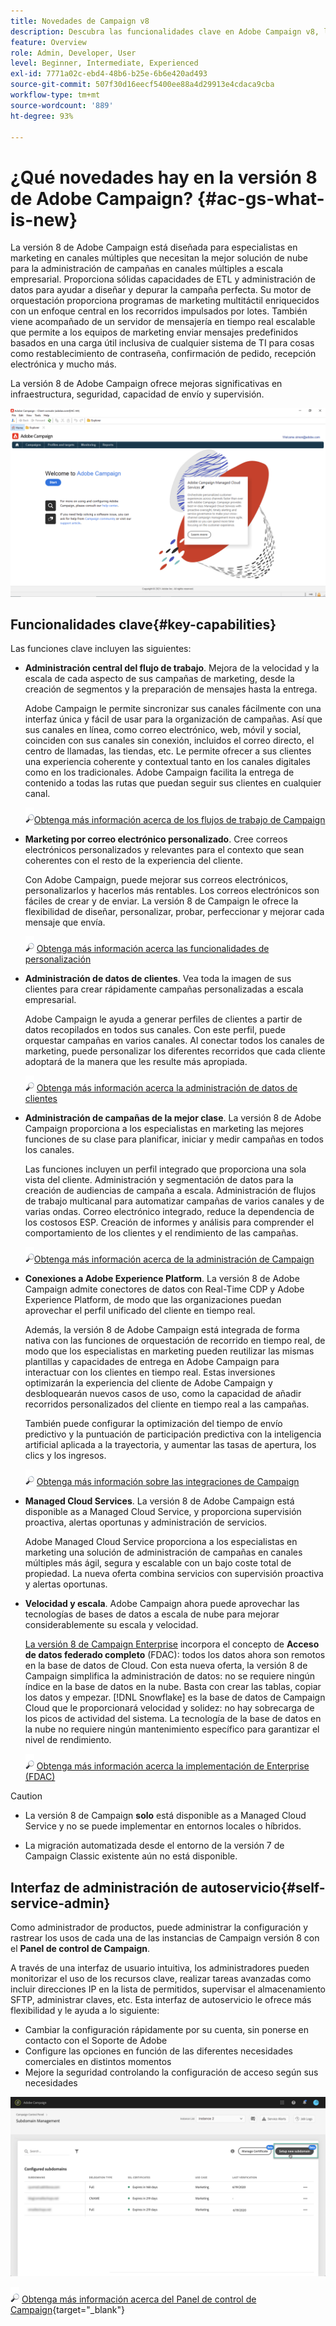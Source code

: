 ```yaml
---
title: Novedades de Campaign v8
description: Descubra las funcionalidades clave en Adobe Campaign v8, las novedades y lo que puede esperar de la última versión.
feature: Overview
role: Admin, Developer, User
level: Beginner, Intermediate, Experienced
exl-id: 7771a02c-ebd4-48b6-b25e-6b6e420ad493
source-git-commit: 507f30d16eecf5400ee88a4d29913e4cdaca9cba
workflow-type: tm+mt
source-wordcount: '889'
ht-degree: 93%

---
```


# ¿Qué novedades hay en la versión 8 de Adobe Campaign?  {#ac-gs-what-is-new}

La versión 8 de Adobe Campaign está diseñada para especialistas en marketing en canales múltiples que necesitan la mejor solución de nube para la administración de campañas en canales múltiples a escala empresarial. Proporciona sólidas capacidades de ETL y administración de datos para ayudar a diseñar y depurar la campaña perfecta. Su motor de orquestación proporciona programas de marketing multitáctil enriquecidos con un enfoque central en los recorridos impulsados por lotes. También viene acompañado de un servidor de mensajería en tiempo real escalable que permite a los equipos de marketing enviar mensajes predefinidos basados en una carga útil inclusiva de cualquier sistema de TI para cosas como restablecimiento de contraseña, confirmación de pedido, recepción electrónica y mucho más.

La versión 8 de Adobe Campaign ofrece mejoras significativas en infraestructura, seguridad, capacidad de envío y supervisión.

![](assets/home-page.png)

## Funcionalidades clave{#key-capabilities}

Las funciones clave incluyen las siguientes:

* **Administración central del flujo de trabajo**. Mejora de la velocidad y la escala de cada aspecto de sus campañas de marketing, desde la creación de segmentos y la preparación de mensajes hasta la entrega.

   Adobe Campaign le permite sincronizar sus canales fácilmente con una interfaz única y fácil de usar para la organización de campañas. Así que sus canales en línea, como correo electrónico, web, móvil y social, coinciden con sus canales sin conexión, incluidos el correo directo, el centro de llamadas, las tiendas, etc. Le permite ofrecer a sus clientes una experiencia coherente y contextual tanto en los canales digitales como en los tradicionales. Adobe Campaign facilita la entrega de contenido a todas las rutas que puedan seguir sus clientes en cualquier canal.

   ![](../assets/do-not-localize/glass.png)[Obtenga más información acerca de los flujos de trabajo de Campaign](../config/workflows.md)

* **Marketing por correo electrónico personalizado**. Cree correos electrónicos personalizados y relevantes para el contexto que sean coherentes con el resto de la experiencia del cliente.

   Con Adobe Campaign, puede mejorar sus correos electrónicos, personalizarlos y hacerlos más rentables. Los correos electrónicos son fáciles de crear y de enviar. La versión 8 de Campaign le ofrece la flexibilidad de diseñar, personalizar, probar, perfeccionar y mejorar cada mensaje que envía.

   ![](../assets/do-not-localize/glass.png) [Obtenga más información acerca las funcionalidades de personalización](create-message.md)

* **Administración de datos de clientes**. Vea toda la imagen de sus clientes para crear rápidamente campañas personalizadas a escala empresarial.

   Adobe Campaign le ayuda a generar perfiles de clientes a partir de datos recopilados en todos sus canales. Con este perfil, puede orquestar campañas en varios canales. Al conectar todos los canales de marketing, puede personalizar los diferentes recorridos que cada cliente adoptará de la manera que les resulte más apropiada.

   ![](../assets/do-not-localize/glass.png) [Obtenga más información acerca la administración de datos de clientes](audiences.md)

* **Administración de campañas de la mejor clase**. La versión 8 de Adobe Campaign proporciona a los especialistas en marketing las mejores funciones de su clase para planificar, iniciar y medir campañas en todos los canales.

   Las funciones incluyen un perfil integrado que proporciona una sola vista del cliente. Administración y segmentación de datos para la creación de audiencias de campaña a escala. Administración de flujos de trabajo multicanal para automatizar campañas de varios canales y de varias ondas. Correo electrónico integrado, reduce la dependencia de los costosos ESP. Creación de informes y análisis para comprender el comportamiento de los clientes y el rendimiento de las campañas.

   ![](../assets/do-not-localize/glass.png)[Obtenga más información acerca de la administración de Campaign](campaigns.md)


* **Conexiones a Adobe Experience Platform**. La versión 8 de Adobe Campaign admite conectores de datos con Real-Time CDP y Adobe Experience Platform, de modo que las organizaciones puedan aprovechar el perfil unificado del cliente en tiempo real.

   Además, la versión 8 de Adobe Campaign está integrada de forma nativa con las funciones de orquestación de recorrido en tiempo real, de modo que los especialistas en marketing pueden reutilizar las mismas plantillas y capacidades de entrega en Adobe Campaign para interactuar con los clientes en tiempo real. Estas inversiones optimizarán la experiencia del cliente de Adobe Campaign y desbloquearán nuevos casos de uso, como la capacidad de añadir recorridos personalizados del cliente en tiempo real a las campañas.

   También puede configurar la optimización del tiempo de envío predictivo y la puntuación de participación predictiva con la inteligencia artificial aplicada a la trayectoria, y aumentar las tasas de apertura, los clics y los ingresos.

   ![](../assets/do-not-localize/glass.png) [Obtenga más información sobre las integraciones de Campaign](../connect/integration.md)


* **Managed Cloud Services**. La versión 8 de Adobe Campaign está disponible as a Managed Cloud Service, y proporciona supervisión proactiva, alertas oportunas y administración de servicios.

   Adobe Managed Cloud Service proporciona a los especialistas en marketing una solución de administración de campañas en canales múltiples más ágil, segura y escalable con un bajo coste total de propiedad. La nueva oferta combina servicios con supervisión proactiva y alertas oportunas.

* **Velocidad y escala**. Adobe Campaign ahora puede aprovechar las tecnologías de bases de datos a escala de nube para mejorar considerablemente su escala y velocidad.

   [La versión 8 de Campaign Enterprise](../architecture/enterprise-deployment.md) incorpora el concepto de **Acceso de datos federado completo** (FDAC): todos los datos ahora son remotos en la base de datos de Cloud. Con esta nueva oferta, la versión 8 de Campaign simplifica la administración de datos: no se requiere ningún índice en la base de datos en la nube. Basta con crear las tablas, copiar los datos y empezar. [!DNL Snowflake] es la base de datos de Campaign Cloud que le proporcionará velocidad y solidez: no hay sobrecarga de los picos de actividad del sistema. La tecnología de la base de datos en la nube no requiere ningún mantenimiento específico para garantizar el nivel de rendimiento.

   ![](../assets/do-not-localize/glass.png) [Obtenga más información acerca la implementación de Enterprise (FDAC)](../architecture/enterprise-deployment.md)


>[!CAUTION]
>
>* La versión 8 de Campaign **solo** está disponible as a Managed Cloud Service y no se puede implementar en entornos locales o híbridos.
>
>* La migración automatizada desde el entorno de la versión 7 de Campaign Classic existente aún no está disponible.




## Interfaz de administración de autoservicio{#self-service-admin}

Como administrador de productos, puede administrar la configuración y rastrear los usos de cada una de las instancias de Campaign versión 8 con el **Panel de control de Campaign**.

A través de una interfaz de usuario intuitiva, los administradores pueden monitorizar el uso de los recursos clave, realizar tareas avanzadas como incluir direcciones IP en la lista de permitidos, supervisar el almacenamiento SFTP, administrar claves, etc. Esta interfaz de autoservicio le ofrece más flexibilidad y le ayuda a lo siguiente:

* Cambiar la configuración rápidamente por su cuenta, sin ponerse en contacto con el Soporte de Adobe
* Configure las opciones en función de las diferentes necesidades comerciales en distintos momentos
* Mejore la seguridad controlando la configuración de acceso según sus necesidades

![](assets/subdomain1.png)

![](../assets/do-not-localize/glass.png) [Obtenga más información acerca del Panel de control de Campaign](https://experienceleague.adobe.com/docs/control-panel/using/discover-control-panel/key-features.html?lang=es){target=&quot;_blank&quot;}


